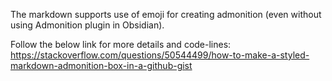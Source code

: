 The markdown supports use of emoji for creating admonition (even without using Admonition plugin in Obsidian).

Follow the below link for more details and code-lines:
https://stackoverflow.com/questions/50544499/how-to-make-a-styled-markdown-admonition-box-in-a-github-gist
